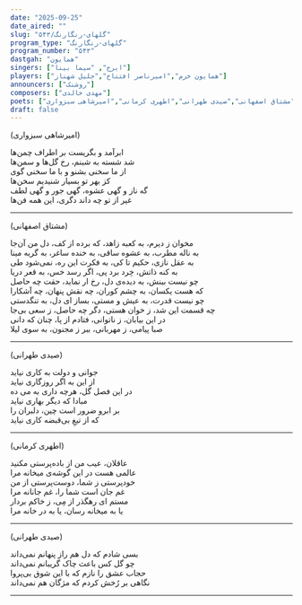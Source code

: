 ```yaml
---
date: "2025-09-25"
date_aired: ""
slug: "گلهای-رنگارنگ/۵۴۳"
program_type: "گلهای-رنگارنگ"
program_number: "۵۴۳"
dastgah: "همایون"
singers: ["ایرج", "سیما بینا"]
players: ["همایون خرم","امیرناصر افتتاح","جلیل شهناز"]
announcers: ["روشنک"]
composers: ["مهدی خالدی"]
poets: ["مشتاق اصفهانی","صیدی طهرانی","اطهری کرمانی","امیرشاهی سبزواری"]
draft: false
---
```


(امیرشاهی سبزواری)

ابرآمد و بگریست بر اطراف چمن‌ها  
شد شسته به شبنم، رخ گل‌ها و سمن‌ها  
از ما سخنی بشنو و با ما سخنی گوی  
کز بهر تو بسیار شنیدیم سخن‌ها  
گه ناز و گهی عشوه، گهی جور و گهی لطف  
غیر از تو چه داند دگری، این همه فن‌ها

---

(مشتاق اصفهانی)

مخوان ز دیرم، به کعبه زاهد، که برده از کف، دل من آن‌جا  
به ناله مطرب، به عشوه ساقی، به خنده ساغر، به گریه مینا  
به عقل نازی، حکیم تا کی، به فکرت این ره، نمی‌شود طی  
به کنه ذاتش، خِرد برد پی، اگر رسد خس، به قعر دریا  
چو نیست بینش، به دیده‌ی دل، رخ ار نماید، حقت چه حاصل  
که هست یکسان، به چشم کوران، چه نقش پنهان، چه آشکارا  
چو نیست قدرت، به عیش و مستی، بساز ای دل، به تنگدستی  
چه قسمت این شد، ز خوان هستی، دگر چه حاصل، ز سعی بی‌جا  
در این بیابان، ز ناتوانی، فتادم از پا، چنان که دانی  
صبا پیامی، ز مهربانی، ببر ز مجنون، به سوی لیلا

---

(صیدی طهرانی)

جوانی و دولت به کاری نیاید  
از این به اگر روزگاری نیاید  
در این فصل گل، هرچه داری به می ده  
مبادا که دیگر بهاری نیاید  
بر ابرو ضرور است چین، دلبران را  
که از تیغِ بی‌قبضه کاری نیاید

---

(اطهری کرمانی)

عاقلان، عیب من از باده‌پرستی مکنید  
عالمی هست در این گوشه‌ی میخانه مرا  
خودپرستی ز شما، دوست‌پرستی از من  
غم جان است شما را، غم جانانه مرا  
مستم ای رهگذر از مِی، ز خاکم بردار    
یا به میخانه رسان، یا به در خانه مرا

---

(صیدی طهرانی)

بسی شادم که دل هم راز پنهانم نمی‌داند  
چو گل کس باعث چاک گریبانم نمی‌داند  
حجاب عشق را نازم که با این شوق بی‌پروا  
نگاهی بر رُخش کردم که مژگان هم نمی‌داند  

---